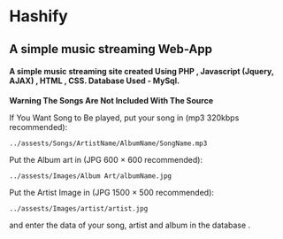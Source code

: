 # Hashify
## A simple music streaming Web-App

#### A simple music streaming site created Using PHP , Javascript (Jquery, AJAX) , HTML , CSS. Database Used - MySql.


__Warning The Songs Are Not Included With The Source__

If You Want Song to Be played, put your song in (mp3 320kbps recommended):

```
../assests/Songs/ArtistName/AlbumName/SongName.mp3
```
Put the Album art in (JPG 600 × 600 recommended):
```
../assests/Images/Album Art/albumName.jpg
```
Put the Artist Image in (JPG 1500 × 500 recommended):
```
../assests/Images/artist/artist.jpg
```
and enter the data of your song, artist and album in the database .
